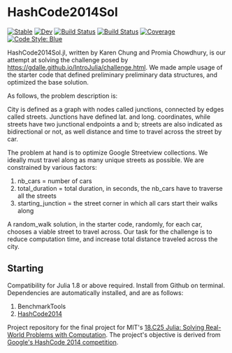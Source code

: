 # HashCode2014Sol

[![Stable](https://img.shields.io/badge/docs-stable-blue.svg)](https://karen-sy.github.io/HashCode2014Sol.jl/stable/)
[![Dev](https://img.shields.io/badge/docs-dev-blue.svg)](https://karen-sy.github.io/HashCode2014Sol.jl/dev/)
[![Build Status](https://github.com/karen-sy/HashCode2014Sol.jl/actions/workflows/CI.yml/badge.svg?branch=master)](https://github.com/karen-sy/HashCode2014Sol.jl/actions/workflows/CI.yml?query=branch%3Amaster)
[![Build Status](https://travis-ci.com/karen-sy/HashCode2014Sol.jl.svg?branch=master)](https://travis-ci.com/karen-sy/HashCode2014Sol.jl)
[![Coverage](https://codecov.io/gh/karen-sy/HashCode2014Sol.jl/branch/master/graph/badge.svg)](https://codecov.io/gh/karen-sy/HashCode2014Sol.jl)
[![Code Style: Blue](https://img.shields.io/badge/code%20style-blue-4495d1.svg)](https://github.com/invenia/BlueStyle)

HashCode2014Sol.jl, written by Karen Chung and Promia Chowdhury, is our attempt at solving the challenge posed by https://gdalle.github.io/IntroJulia/challenge.html. We made ample usage of the starter code that defined preliminary preliminary data structures, and optimized the base solution.

As follows, the problem description is: 

City is defined as a graph with nodes called junctions, connected by edges called streets. Junctions have defined lat. and long. coordinates, while streets have two junctional endpoints a and b; streets are also indicated as bidirectional or not, as well distance and time to travel across the street by car.   

The problem at hand is to optimize Google Streetview collections. We ideally must travel along as many unique streets as possible. We are constrained by various factors:
1. nb_cars = number of cars 
2. total_duration = total duration, in seconds, the nb_cars have to traverse all the streets 
3. starting_junction = the street corner in which all cars start their walks along 

A random_walk solution, in the starter code, randomly, for each car, chooses a viable street to travel across. Our task for the challenge is to reduce computation time, and increase total distance traveled across the city. 

## Starting 
Compatibility for Julia 1.8 or above required. Install from Github on terminal. Dependencies are automatically installed, and are as follows:
1. BenchmarkTools
2. [HashCode2014](https://github.com/gdalle/HashCode2014.jl)

Project repository for the final project for MIT's [18.C25 Julia: Solving Real-World Problems with Computation](https://github.com/mitmath/JuliaComputation). The project's objective is derived from [Google's HashCode 2014 competition](https://storage.googleapis.com/coding-competitions.appspot.com/HC/2014/hashcode2014_final_task.pdf). 
